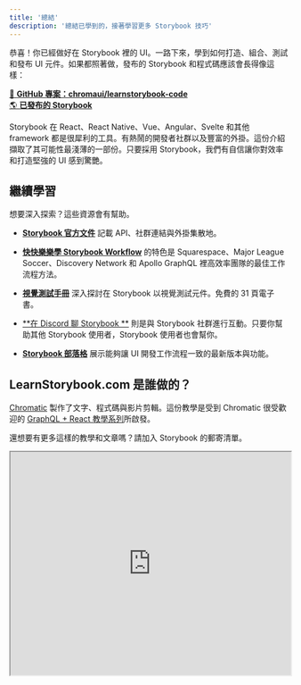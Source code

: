 ```yaml
---
title: '總結'
description: '總結已學到的，接著學習更多 Storybook 技巧'
---
```


恭喜！你已經做好在 Storybook 裡的 UI。一路下來，學到如何打造、組合、測試和發布 UI 元件。如果都照著做，發布的 Storybook 和程式碼應該會長得像這樣：

[📕 **GitHub 專案：chromaui/learnstorybook-code**](https://github.com/chromaui/learnstorybook-code)
<br/>
[🌎 **已發布的 Storybook**](https://clever-banach-415c03.netlify.app/)

Storybook 在 React、React Native、Vue、Angular、Svelte 和其他 framework 都是很犀利的工具。有熱鬧的開發者社群以及豐富的外掛。這份介紹擷取了其可能性最淺薄的一部份。只要採用 Storybook，我們有自信讓你對效率和打造堅強的 UI 感到驚艷。

## 繼續學習

想要深入探索？這些資源會有幫助。

- [**Storybook 官方文件**](https://storybook.js.org/docs/react/get-started/introduction) 記載 API、社群連結與外掛集散地。

- [**快快樂樂學 Storybook Workflow**](https://www.chromatic.com/blog/the-delightful-storybook-workflow) 的特色是 Squarespace、Major League Soccer、Discovery Network 和 Apollo GraphQL 裡高效率團隊的最佳工作流程方法。

- [**視覺測試手冊**](https://storybook.js.org/tutorials/visual-testing-handbook) 深入探討在 Storybook 以視覺測試元件。免費的 31 頁電子書。

- [**在 Discord 聊 Storybook **](https://discord.gg/UUt2PJb) 則是與 Storybook 社群進行互動。只要你幫助其他 Storybook 使用者，Storybook 使用者也會幫你。

- [**Storybook 部落格**](https://medium.com/storybookjs) 展示能夠讓 UI 開發工作流程一致的最新版本與功能。

## LearnStorybook.com 是誰做的？

[Chromatic](https://www.chromatic.com/) 製作了文字、程式碼與影片剪輯。這份教學是受到 Chromatic 很受歡迎的 [GraphQL + React 教學系列](https://www.chromatic.com/blog/graphql-react-tutorial-part-1-6)所啟發。

還想要有更多這樣的教學和文章嗎？請加入 Storybook 的郵寄清單。

<iframe style="height:400px;width:100%;max-width:800px;margin:0px auto;" src="https://upscri.be/d42fc0?as_embed"></iframe>
